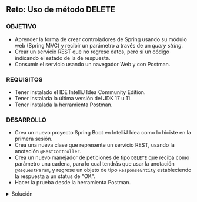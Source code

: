 ## Reto: Uso de método DELETE

### OBJETIVO
- Aprender la forma de crear controladores de Spring usando su módulo web (Spring MVC) y recibir un parámetro a través de un *query string*.
- Crear un servicio REST que no regrese datos, pero sí un código indicando el estado de la de respuesta.
- Consumir el servicio usando un navegador Web y con Postman.

### REQUISITOS
- Tener instalado el IDE IntelliJ Idea Community Edition.
- Tener instalada la última versión del JDK 17 u 11.
- Tener instalada la herramienta Postman.

### DESARROLLO
- Crea un nuevo proyecto Spring Boot en IntelliJ Idea como lo hiciste en la primera sesión.
- Crea una nueva clase que represente un servicio REST, usando la anotación `@RestController`.
- Crea un nuevo manejador de peticiones de tipo `DELETE` que reciba como parámetro una cadena, para lo cual tendrás que usar la anotación `@RequestParam`, y regrese un objeto de tipo `ResponseEntity` estableciendo la respuesta a un status de "OK".
- Hacer la prueba desde la herramienta Postman.

<details>
	<summary>Solución</summary>
  
1. Crea un proyecto Maven usando Spring Initializr desde el IDE IntelliJ Idea como lo hiciste en la primera sesión.

2. En la ventana que se abre selecciona las siguientes opciones:
- Grupo, artefacto y nombre del proyecto.
- Tipo de proyecto: **Maven Project**.
- Lenguaje: **Java**.
- Forma de empaquetar la aplicación: **jar**.
- Versión de Java: **17** u **11**.

3. Elige **Spring Web** como la única dependencia del proyecto:

4. Dale un nombre y una ubicación al proyecto y presiona el botón `Finish`.

5. En el proyecto que se acaba de crear debes tener el siguiente paquete: `org.bedu.java.backend.sesion2.reto3`. Dentro de ese paquete crea un subpaquete con el nombre de `controllers`.

![imagen](img/img_01.png)

6. Dentro del paquete crea una nueva clase llamada `SaludoController`. Para indicar a Spring que este componente es un servicio REST decorara la clase con la anotación `@RestController`:

```java
@RestController
public class SaludoController {

}
```

8. Esta clase tendrá un solo método o manejador de llamadas, el cual recibirá un parámetro de tipo `String` y regresará un objeto de tipo `ResponseEntity`.

```java
    public ResponseEntity saluda(@RequestParam String id){
        return ResponseEntity.status(HttpStatus.OK).build();
    }
```

Para indicar que este método es un manejador de peticiones debemos indicar qué tipo de operaciones manejará (el verbo HTTP que soportará) en este caso se usará el verbo **DELETE**. La anotación que se usrá es `@DeleteMapping` a la cual hay que indicarle la URL de las peticiones que manejará. En este caso será la ruta `saludo`.

El método completo queda de la siguiente forma:

```java
    @DeleteMapping("/saludo")
    public ResponseEntity saluda(@RequestParam String id){
        return ResponseEntity.status(HttpStatus.OK).build();
    }
```

9. Ejecuta la aplicación.

10. Ahora, in *Postman* crea una nueva petición de tipo `DELETE` hacia la URL **http://localhost:8080/saludo?id=Beto**. 

![imagen](img/img_02.png)

11. Presiona el botón `Send`. Una vez que recibas la respuesta, debes ver una salida similar en el panel de respuestas:

![imagen](img/img_03.png)
  
</details>

